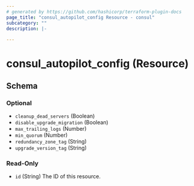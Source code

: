 ```yaml
---
# generated by https://github.com/hashicorp/terraform-plugin-docs
page_title: "consul_autopilot_config Resource - consul"
subcategory: ""
description: |-
  
---
```


# consul_autopilot_config (Resource)





<!-- schema generated by tfplugindocs -->
## Schema

### Optional

- `cleanup_dead_servers` (Boolean)
- `disable_upgrade_migration` (Boolean)
- `max_trailing_logs` (Number)
- `min_quorum` (Number)
- `redundancy_zone_tag` (String)
- `upgrade_version_tag` (String)

### Read-Only

- `id` (String) The ID of this resource.
